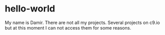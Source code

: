 # hello-world

My name is Damir. There are not all my projects. Several projects on c9.io but at this moment I can not access them for some reasons.
